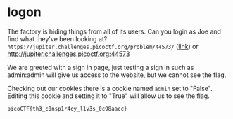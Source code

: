 # logon

The factory is hiding things from all of its users. Can you login as Joe and find what they've been looking at? `https://jupiter.challenges.picoctf.org/problem/44573/` ([link](https://jupiter.challenges.picoctf.org/problem/44573/)) or http://jupiter.challenges.picoctf.org:44573

We are greeted with a sign in page, just testing a sign in such as admin:admin will give us access to the website, but we cannot see the flag. 

Checking out our cookies there is a cookie named `admin` set to "False". Editing this cookie and setting it to "True" will allow us to see the flag. 

`picoCTF{th3_c0nsp1r4cy_l1v3s_0c98aacc}`